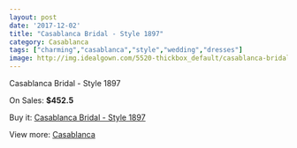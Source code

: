 ```yaml
---
layout: post
date: '2017-12-02'
title: "Casablanca Bridal - Style 1897"
category: Casablanca
tags: ["charming","casablanca","style","wedding","dresses"]
image: http://img.idealgown.com/5520-thickbox_default/casablanca-bridal-style-1897.jpg
---
```

Casablanca Bridal - Style 1897

On Sales: **$452.5**
<a href="https://www.idealgown.com/en/casablanca/2423-casablanca-bridal-style-1897.html"><amp-img layout="responsive" width="600" height="600" src="//img.idealgown.com/5520-thickbox_default/casablanca-bridal-style-1897.jpg" alt="Casablanca Bridal - Style 1897 0" /></a>
<a href="https://www.idealgown.com/en/casablanca/2423-casablanca-bridal-style-1897.html"><amp-img layout="responsive" width="600" height="600" src="//img.idealgown.com/5522-thickbox_default/casablanca-bridal-style-1897.jpg" alt="Casablanca Bridal - Style 1897 1" /></a>
<a href="https://www.idealgown.com/en/casablanca/2423-casablanca-bridal-style-1897.html"><amp-img layout="responsive" width="600" height="600" src="//img.idealgown.com/5521-thickbox_default/casablanca-bridal-style-1897.jpg" alt="Casablanca Bridal - Style 1897 2" /></a>

Buy it: [Casablanca Bridal - Style 1897](https://www.idealgown.com/en/casablanca/2423-casablanca-bridal-style-1897.html "Casablanca Bridal - Style 1897")

View more: [Casablanca](https://www.idealgown.com/en/31-casablanca "Casablanca")